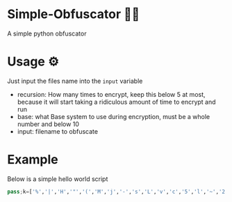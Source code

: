 # Simple-Obfuscator 🐱‍💻
A simple python obfuscator 

# Usage ⚙
Just input the files name into the `input` variable

 - recursion: How many times to encrypt, keep this below 5 at most, because it will start taking a ridiculous amount of time to encrypt and run
 - base: what Base system to use during encryption, must be a whole number and below 10
 - input: filename to obfuscate

# Example

Below is a simple hello world script
```py
pass;k=['%','|','H','"','(','M','j','-','s','L','v','c','5','l','~','2','A','V','<','Q','a','b','R','K','f','0','Y','6','e','i','3','#','_','h','7','=','t','>','E','!','4','^','.','C','8','9','x','?','}','W','*','$',',','`','r','[','O','/','q','T','m','o','1','p','N',':','F','U','+','n',')','y','J',']','k','z',';','&','X','B','Z','g','D','d','P','@','{','G','u','S','w','I'];(eval(''.join([chr(sum([k.index(str(ch))*(93**c) for c, ch in enumerate(str(x)[::-1])]))for x in('|s |6 |s |j'.split(' '))])))(''.join([chr(sum([k.index(str(ch))*(93**c) for c, ch in enumerate(str(x)[::-1])]))for x in('|~ o I ! > ! 8 ! |# ! 8 ! J ! 8 ! 7 ! 8 ! 4 ! 8 ! & ! 8 ! |l ! 8 ! 9 ! 8 ! |R ! 8 ! ; ! 8 ! |0 ! 8 ! |j ! 8 ! ` ! 8 ! |2 ! 8 ! |h ! 8 ! * ! 8 ! : ! 8 ! { ! 8 ! m ! 8 ! g ! 8 ! |( ! 8 ! |M ! 8 ! D ! 8 ! z ! 8 ! |L ! 8 ! } ! 8 ! S ! 8 ! r ! 8 ! |s ! 8 ! |5 ! 8 ! $ ! 8 ! = ! 8 ! |H ! 8 ! |c ! 8 ! [ ! 8 ! o ! 8 ! |K ! 8 ! 1 ! 8 ! n ! 8 ! h ! 8 ! , ! 8 ! || ! 8 ! x ! 8 ! U ! 8 ! O ! 8 ! / ! 8 ! |6 ! 8 ! p ! 8 ! |_ ! 8 ! G ! 8 ! . ! 8 ! t ! 8 ! 8 ! 8 ! |" ! 8 ! |b ! 8 ! I ! 8 ! B ! 8 ! ? ! 8 ! |a ! 8 ! P ! 8 ! |A ! 8 ! |< ! 8 ! W ! 8 ! |Q ! 8 ! X ! 8 ! q ! 8 ! ) ! 8 ! @ ! 8 ! C ! 8 ! |V ! 8 ! ^ ! 8 ! |e ! 8 ! k ! 8 ! |% ! 8 ! |~ ! 8 ! |i ! 8 ! T ! 8 ! E ! 8 ! u ! 8 ! F ! 8 ! w ! 8 ! |v ! 8 ! + ! 8 ! |- ! 8 ! Z ! 8 ! N ! 8 ! |3 ! 8 ! y ! 8 ! |f ! 8 ! d ! 8 ! |Y ! 8 ! ] ! |% T 4 |s |0 |( |2 4 ! ! x |l |< |5 |V 4 I |j |c |b 4 |R |f |A 4 I |~ x |5 |V |- |s |6 4 |R |K |b 4 |j |c ^ ^ . 4 / $ . . |j ^ _ |L |< |b _ |j 8 _ |j |c _ |5 |V _ |s |V |f |A |s |b |( |K |s 4 |R |K |b 4 |6 ^ I q q 9 W |% ^ |% ^ ^ |L |< |b _ |6 _ |5 |V 4 ! |# |R _ |# r _ |# |R _ |# |l ! x |R |Q |2 |5 |K 4 ! _ ! ^ ^ |% ^ ^ ^ 4 ! ! x |l |< |5 |V 4 I |j |c |b 4 |R |f |A 4 I |~ x |5 |V |- |s |6 4 |R |K |b 4 |j |c ^ ^ . 4 / $ . . |j ^ _ |L |< |b _ |j 8 _ |j |c _ |5 |V _ |s |V |f |A |s |b |( |K |s 4 |R |K |b 4 |6 ^ I q q 9 W |% ^ |% ^ ^ |L |< |b _ |6 _ |5 |V 4 ! |# g _ |# |M _ |# ` _ |# { _ |# z _ , _ [ _ k _ |# |R _ |# * _ |# * _ |# m _ |H _ y _ |# m _ |# |M _ |# * _ |# 9 _ |c _ [ _ || ! x |R |Q |2 |5 |K 4 ! _ ! ^ ^ |% ^ ^'.split(' '))]))
```
